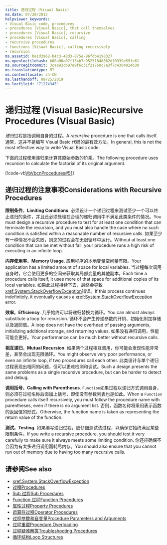 ```yaml
---
title: 递归过程 (Visual Basic)
ms.date: 07/20/2015
helpviewer_keywords:
- Visual Basic code, procedures
- procedures [Visual Basic], that call themselves
- procedures [Visual Basic], recursive
- procedures [Visual Basic], calling
- recursive procedures
- functions [Visual Basic], calling recursively
- recursion
ms.assetid: ba1d3962-b4c3-48d3-875e-96fdb4198327
ms.openlocfilehash: b08a06a07f134b7c95251848862d39339e59fe61
ms.sourcegitcommit: 3caa92cb97e9f6c31f21769c7a3f7c4304024b39
ms.translationtype: MT
ms.contentlocale: zh-CN
ms.lasthandoff: 09/25/2019
ms.locfileid: "71274345"
---
```

# <a name="recursive-procedures-visual-basic"></a><span data-ttu-id="7081b-102">递归过程 (Visual Basic)</span><span class="sxs-lookup"><span data-stu-id="7081b-102">Recursive Procedures (Visual Basic)</span></span>

<span data-ttu-id="7081b-103">*递归*过程是指调用自身的过程。</span><span class="sxs-lookup"><span data-stu-id="7081b-103">A *recursive* procedure is one that calls itself.</span></span> <span data-ttu-id="7081b-104">通常，这并不是编写 Visual Basic 代码的最有效方法。</span><span class="sxs-lookup"><span data-stu-id="7081b-104">In general, this is not the most effective way to write Visual Basic code.</span></span>  
  
 <span data-ttu-id="7081b-105">下面的过程使用递归来计算其原始参数的阶乘。</span><span class="sxs-lookup"><span data-stu-id="7081b-105">The following procedure uses recursion to calculate the factorial of its original argument.</span></span>  
  
 [!code-vb[VbVbcnProcedures#51](~/samples/snippets/visualbasic/VS_Snippets_VBCSharp/VbVbcnProcedures/VB/Class1.vb#51)]  
  
## <a name="considerations-with-recursive-procedures"></a><span data-ttu-id="7081b-106">递归过程的注意事项</span><span class="sxs-lookup"><span data-stu-id="7081b-106">Considerations with Recursive Procedures</span></span>

 <span data-ttu-id="7081b-107">**限制条件**。</span><span class="sxs-lookup"><span data-stu-id="7081b-107">**Limiting Conditions**.</span></span> <span data-ttu-id="7081b-108">必须设计一个递归过程来测试至少一个可以终止递归的条件，并且还必须处理在合理的递归调用中不满足此类条件的情况。</span><span class="sxs-lookup"><span data-stu-id="7081b-108">You must design a recursive procedure to test for at least one condition that can terminate the recursion, and you must also handle the case where no such condition is satisfied within a reasonable number of recursive calls.</span></span> <span data-ttu-id="7081b-109">如果至少有一种情况不会失败，则您的过程会在无限循环中运行。</span><span class="sxs-lookup"><span data-stu-id="7081b-109">Without at least one condition that can be met without fail, your procedure runs a high risk of executing in an infinite loop.</span></span>

 <span data-ttu-id="7081b-110">**内存使用率**。</span><span class="sxs-lookup"><span data-stu-id="7081b-110">**Memory Usage**.</span></span> <span data-ttu-id="7081b-111">应用程序的本地变量空间量有限。</span><span class="sxs-lookup"><span data-stu-id="7081b-111">Your application has a limited amount of space for local variables.</span></span> <span data-ttu-id="7081b-112">当过程每次调用自身时，它会使用更多的空间来获取其局部变量的其他副本。</span><span class="sxs-lookup"><span data-stu-id="7081b-112">Each time a procedure calls itself, it uses more of that space for additional copies of its local variables.</span></span> <span data-ttu-id="7081b-113">如果此过程持续下去，最终会导致<xref:System.StackOverflowException>错误。</span><span class="sxs-lookup"><span data-stu-id="7081b-113">If this process continues indefinitely, it eventually causes a <xref:System.StackOverflowException> error.</span></span>

 <span data-ttu-id="7081b-114">**效率**。</span><span class="sxs-lookup"><span data-stu-id="7081b-114">**Efficiency**.</span></span> <span data-ttu-id="7081b-115">几乎始终可以将递归替换为循环。</span><span class="sxs-lookup"><span data-stu-id="7081b-115">You can almost always substitute a loop for recursion.</span></span> <span data-ttu-id="7081b-116">循环不会产生传递参数的开销、初始化附加存储以及返回值。</span><span class="sxs-lookup"><span data-stu-id="7081b-116">A loop does not have the overhead of passing arguments, initializing additional storage, and returning values.</span></span> <span data-ttu-id="7081b-117">如果没有递归调用，性能可能会更好。</span><span class="sxs-lookup"><span data-stu-id="7081b-117">Your performance can be much better without recursive calls.</span></span>

 <span data-ttu-id="7081b-118">**相互递归**。</span><span class="sxs-lookup"><span data-stu-id="7081b-118">**Mutual Recursion**.</span></span> <span data-ttu-id="7081b-119">如果两个过程相互调用，你可能会发现性能非常差，甚至会出现无限循环。</span><span class="sxs-lookup"><span data-stu-id="7081b-119">You might observe very poor performance, or even an infinite loop, if two procedures call each other.</span></span> <span data-ttu-id="7081b-120">此类设计与单个递归过程表现出相同的问题，但可以更难检测和调试。</span><span class="sxs-lookup"><span data-stu-id="7081b-120">Such a design presents the same problems as a single recursive procedure, but can be harder to detect and debug.</span></span>

 <span data-ttu-id="7081b-121">**调用括号**。</span><span class="sxs-lookup"><span data-stu-id="7081b-121">**Calling with Parentheses**.</span></span> <span data-ttu-id="7081b-122">`Function`如果过程以递归方式调用自身，则必须在过程名称后面加上括号，即使没有参数列表也是如此。</span><span class="sxs-lookup"><span data-stu-id="7081b-122">When a `Function` procedure calls itself recursively, you must follow the procedure name with parentheses, even if there is no argument list.</span></span> <span data-ttu-id="7081b-123">否则，函数名称将采用表示函数的返回值的形式。</span><span class="sxs-lookup"><span data-stu-id="7081b-123">Otherwise, the function name is taken as representing the return value of the function.</span></span>

 <span data-ttu-id="7081b-124">**测试**。</span><span class="sxs-lookup"><span data-stu-id="7081b-124">**Testing**.</span></span> <span data-ttu-id="7081b-125">如果编写递归过程，应仔细测试该过程，以确保它始终满足某些限制条件。</span><span class="sxs-lookup"><span data-stu-id="7081b-125">If you write a recursive procedure, you should test it very carefully to make sure it always meets some limiting condition.</span></span> <span data-ttu-id="7081b-126">你还应确保不会因为有太多递归调用而耗尽内存。</span><span class="sxs-lookup"><span data-stu-id="7081b-126">You should also ensure that you cannot run out of memory due to having too many recursive calls.</span></span>

## <a name="see-also"></a><span data-ttu-id="7081b-127">请参阅</span><span class="sxs-lookup"><span data-stu-id="7081b-127">See also</span></span>

- <xref:System.StackOverflowException>
- [<span data-ttu-id="7081b-128">过程</span><span class="sxs-lookup"><span data-stu-id="7081b-128">Procedures</span></span>](index.md)
- [<span data-ttu-id="7081b-129">Sub 过程</span><span class="sxs-lookup"><span data-stu-id="7081b-129">Sub Procedures</span></span>](sub-procedures.md)
- [<span data-ttu-id="7081b-130">Function 过程</span><span class="sxs-lookup"><span data-stu-id="7081b-130">Function Procedures</span></span>](function-procedures.md)
- [<span data-ttu-id="7081b-131">属性过程</span><span class="sxs-lookup"><span data-stu-id="7081b-131">Property Procedures</span></span>](property-procedures.md)
- [<span data-ttu-id="7081b-132">运算符过程</span><span class="sxs-lookup"><span data-stu-id="7081b-132">Operator Procedures</span></span>](operator-procedures.md)
- [<span data-ttu-id="7081b-133">过程参数和自变量</span><span class="sxs-lookup"><span data-stu-id="7081b-133">Procedure Parameters and Arguments</span></span>](procedure-parameters-and-arguments.md)
- [<span data-ttu-id="7081b-134">过程重载</span><span class="sxs-lookup"><span data-stu-id="7081b-134">Procedure Overloading</span></span>](procedure-overloading.md)
- [<span data-ttu-id="7081b-135">过程疑难解答</span><span class="sxs-lookup"><span data-stu-id="7081b-135">Troubleshooting Procedures</span></span>](troubleshooting-procedures.md)
- [<span data-ttu-id="7081b-136">循环结构</span><span class="sxs-lookup"><span data-stu-id="7081b-136">Loop Structures</span></span>](../control-flow/loop-structures.md)
